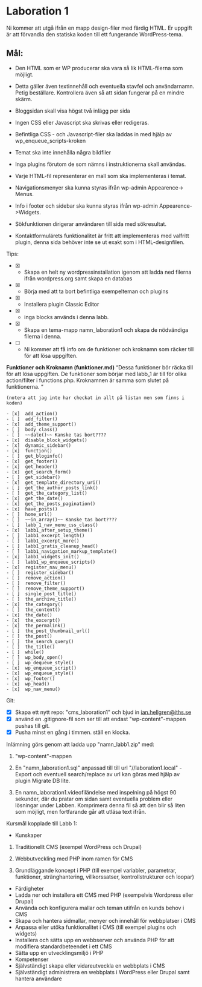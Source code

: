 # Laboration 1

Ni kommer att utgå ifrån en mapp design-filer med färdig HTML. Er uppgift är att förvandla den statiska koden till ett fungerande WordPress-tema.

## Mål:
- Den HTML som er WP producerar ska vara så lik HTML-filerna som möjligt.

- Detta gäller även textinnehåll och eventuella stavfel och användarnamn. Petig beställare. Kontrollera även så att sidan fungerar på en mindre skärm.

- Bloggsidan skall visa högst två inlägg per sida

- Ingen CSS eller Javascript ska skrivas eller redigeras.

- Befintliga CSS - och Javascript-filer ska laddas in med hjälp av wp_enqueue_scripts-kroken

- Temat ska inte innehålla några bildfiler

- Inga plugins förutom de som nämns i instruktionerna skall användas.

- Varje HTML-fil representerar en mall som ska implementeras i temat.

- Navigationsmenyer ska kunna styras ifrån wp-admin Appearence-> Menus.

- Info i footer och sidebar ska kunna styras ifrån wp-admin Appearence->Widgets.

- Sökfunktionen dirigerar användaren till sida med sökresultat.

- Kontaktformulärets funktionalitet är fritt att implementeras med valfritt plugin, denna sida behöver inte se ut exakt som i HTML-designfilen.

Tips:

- [x]  - Skapa en helt ny wordpressinstallation igenom att ladda ned filerna ifrån wordpress.org samt skapa en databas
- [x]  - Börja med att ta bort befintliga exempelteman och plugins
- [x]  - Installera plugin Classic Editor
- [x]  - inga blocks används i denna labb.
- [x]  - Skapa en tema-mapp namn_laboration1 och skapa de nödvändiga filerna i denna.
- [ ]  - Ni kommer att få info om de funktioner och kroknamn som räcker till för att lösa uppgiften.


**Funktioner och Kroknamn (funktioner.md)**
    “Dessa funktioner bör räcka till för att lösa uppgiften. De funktioner som börjar med labb_1 är till för olika action/filter i functions.php. Kroknamnen är samma som slutet på funktionerna. “

    (notera att jag inte har checkat in allt på listan men som finns i koden)

    - [x]  add_action()
    - [ ]  add_filter()
    - [x]  add_theme_support()
    - [ ]  body_class()
    - [ ]  ~~date()~~ Kanske tas bort????
    - [x]  disable_block_widgets()
    - [x]  dynamic_sidebar()
    - [x]  function()
    - [ ]  get_bloginfo()
    - [x]  get_footer()
    - [x]  get_header()
    - [x]  get_search_form()
    - [ ]  get_sidebar()
    - [x]  get_template_directory_uri()
    - [ ]  get_the_author_posts_link()
    - [ ]  get_the_category_list()
    - [x]  get_the_date()
    - [x]  get_the_posts_pagination()
    - [x]  have_posts()
    - [ ]  home_url()
    - [ ]  ~~in_array()~~ Kanske tas bort????
    - [ ]  labb_1_nav_menu_css_class()
    - [x]  labb1_after_setup_theme()
    - [ ]  labb1_excerpt_length()
    - [ ]  labb1_excerpt_more()
    - [ ]  labb1_gratis_cleanup_head()
    - [ ]  labb1_navigation_markup_template()
    - [x]  labb1_widgets_init()
    - [ ]  labb1_wp_enqueue_scripts()
    - [x]  register_nav_menu()
    - [ ]  register_sidebar()
    - [ ]  remove_action()
    - [ ]  remove_filter()
    - [ ]  remove_theme_support()
    - [ ]  single_post_title()
    - [ ]  the_archive_title()
    - [x]  the_category()
    - [ ]  the_content()
    - [x]  the_date()
    - [x]  the_excerpt()
    - [x]  the_permalink()
    - [ ]  the_post_thumbnail_url()
    - [ ]  the_post()
    - [ ]  the_search_query()
    - [ ]  the_title()
    - [ ]  while()
    - [ ]  wp_body_open()
    - [ ]  wp_dequeue_style()
    - [x]  wp_enqueue_script()
    - [x]  wp_enqueue_style()
    - [x]  wp_footer()
    - [x]  wp_head()
    - [x]  wp_nav_menu()

Git:
- [x]  Skapa ett nytt repo: "cms_laboration1" och bjud in ian.hellgren@iths.se
- [x]  använd en .gitignore-fil som ser till att endast "wp-content"-mappen pushas till git.
- [x]  Pusha minst en gång i timmen. ställ en klocka.

Inlämning görs genom att ladda upp "namn_labb1.zip" med:

1. "wp-content"-mappen

2. En "namn_laboration1.sql" anpassad till till url "//laboration1.local" - Export och eventuell search/replace av url kan göras med hjälp av plugin Migrate DB lite.

3. En namn_laboration1.videofiländelse med inspelning på högst 90 sekunder, där du pratar om sidan samt eventuella problem eller lösningar under Labben. Komprimera denna fil så att den blir så liten som möjligt, men fortfarande går att utläsa text ifrån.

Kursmål kopplade till Labb 1:

- Kunskaper

1. Traditionellt CMS (exempel WordPress och Drupal)

3. Webbutveckling med PHP inom ramen för CMS

4. Grundläggande koncept i PHP (till exempel variabler, parametrar, funktioner, stränghantering, villkorssatser, kontrollstrukturer och loopar)

- Färdigheter
- Ladda ner och installera ett CMS med PHP (exempelvis Wordpress eller Drupal)
- Använda och konfigurera mallar och teman utifrån en kunds behov i CMS
- Skapa och hantera sidmallar, menyer och innehåll för webbplatser i CMS
- Anpassa eller utöka funktionalitet i CMS (till exempel plugins och widgets)
- Installera och sätta upp en webbserver och använda PHP för att modifiera standardbeteendet i ett CMS
- Sätta upp en utvecklingsmiljö i PHP
- Kompetenser
- Självständigt skapa eller vidareutveckla en webbplats i CMS
- Självständigt administrera en webbplats i WordPress eller Drupal samt hantera användare

